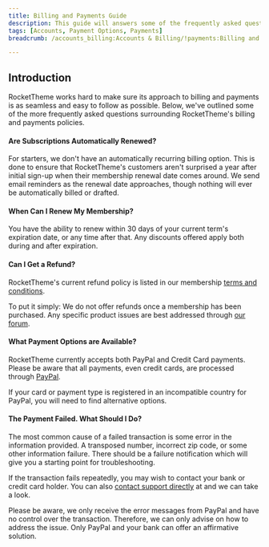 ```yaml
---
title: Billing and Payments Guide
description: This guide will answers some of the frequently asked questions involving payments and billing.
tags: [Accounts, Payment Options, Payments]
breadcrumb: /accounts_billing:Accounts & Billing/!payments:Billing and Payments/

---
```


Introduction
-----

RocketTheme works hard to make sure its approach to billing and payments is as seamless and easy to follow as possible. Below, we've outlined some of the more frequently asked questions surrounding RocketTheme's billing and payments policies.

#### Are Subscriptions Automatically Renewed?

For starters, we don't have an automatically recurring billing option. This is done to ensure that RocketTheme's customers aren't surprised a year after initial sign-up when their membership renewal date comes around. We send email reminders as the renewal date approaches, though nothing will ever be automatically billed or drafted.

#### When Can I Renew My Membership?

You have the ability to renew within 30 days of your current term's expiration date, or any time after that. Any discounts offered apply both during and after expiration.

#### Can I Get a Refund?

RocketTheme's current refund policy is listed in our membership [terms and conditions][terms].

To put it simply: We do not offer refunds once a membership has been purchased. Any specific product issues are best addressed through [our forum][forum].

#### What Payment Options are Available?

RocketTheme currently accepts both PayPal and Credit Card payments. Please be aware that all payments, even credit cards, are processed through [PayPal][paypal]. 

If your card or payment type is registered in an incompatible country for PayPal, you will need to find alternative options.

#### The Payment Failed. What Should I Do?

The most common cause of a failed transaction is some error in the information provided. A transposed number, incorrect zip code, or some other information failure. There should be a failure notification which will give you a starting point for troubleshooting.

If the transaction fails repeatedly, you may wish to contact your bank or credit card holder. You can also [contact support directly][contact] at and we can take a look. 

Please be aware, we only receive the error messages from PayPal and have no control over the transaction. Therefore, we can only advise on how to address the issue. Only PayPal and your bank can offer an affirmative solution.

[terms]: http://www.rockettheme.com/legal/terms.php
[forum]: http://www.rockettheme.com/forum/
[paypal]: http://www.paypal.com
[contact]: http://www.rockettheme.com/contact-us